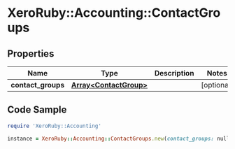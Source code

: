 # XeroRuby::Accounting::ContactGroups

## Properties

Name | Type | Description | Notes
------------ | ------------- | ------------- | -------------
**contact_groups** | [**Array&lt;ContactGroup&gt;**](ContactGroup.md) |  | [optional] 

## Code Sample

```ruby
require 'XeroRuby::Accounting'

instance = XeroRuby::Accounting::ContactGroups.new(contact_groups: null)
```


